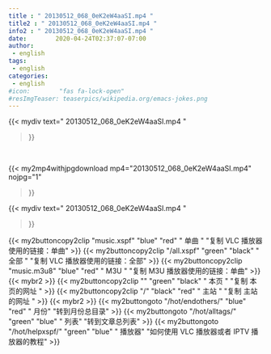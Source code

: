 ```yaml
---
title : " 20130512_068_0eK2eW4aaSI.mp4 "
title2 : " 20130512_068_0eK2eW4aaSI.mp4 "
info2 : " 20130512_068_0eK2eW4aaSI.mp4 "
date:        2020-04-24T02:37:07-07:00
author:
 - english
tags:
 - english
categories:
 - english
#icon:        "fas fa-lock-open"
#resImgTeaser: teaserpics/wikipedia.org/emacs-jokes.png
---
```


{{< mydiv text=" 20130512_068_0eK2eW4aaSI.mp4 "
>}}
<br>


{{< my2mp4withjpgdownload mp4="20130512_068_0eK2eW4aaSI.mp4" nojpg="1" 
>}}


{{< mydiv text=" 20130512_068_0eK2eW4aaSI.mp4 "
>}}


{{< my2buttoncopy2clip "music.xspf"        "blue"   "red"    " 单曲 "  "复制 VLC 播放器使用的链接：单曲" >}} {{< my2buttoncopy2clip "/all.xspf"         "green"  "black"  " 全部 "  "复制 VLC 播放器使用的链接：全部" >}} {{< my2buttoncopy2clip "music.m3u8"        "blue"   "red"    " M3U  "    "复制 M3U 播放器使用的链接：单曲" >}} {{< mybr2 >}} {{< my2buttoncopy2clip ""                  "green"  "black"  " 本页 "    "复制 本页的网址 " >}} {{< my2buttoncopy2clip "/"                 "black"  "red"    " 主站 "    "复制 主站的网址 " >}} {{< mybr2 >}} {{< my2buttongoto      "/hot/endothers/"   "blue"   "red"    " 月份"   "转到月份总目录" >}} {{< my2buttongoto      "/hot/alltags/"     "green"  "blue"   " 列表"   "转到文章总列表" >}} {{< my2buttongoto      "/hot/helpxspf/"    "green"  "blue"   " 播放器" "如何使用 VLC 播放器或者 IPTV 播放器的教程" >}} 
